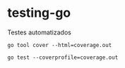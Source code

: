 # testing-go
Testes automatizados




``go tool cover --html=coverage.out``

``go test --coverprofile=coverage.out``

